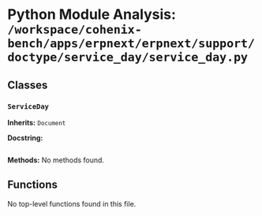 # Python Module Analysis: `/workspace/cohenix-bench/apps/erpnext/erpnext/support/doctype/service_day/service_day.py`

## Classes

### `ServiceDay`
**Inherits:** `Document`


**Docstring:**
```

```

**Methods:**
No methods found.




## Functions

No top-level functions found in this file.

